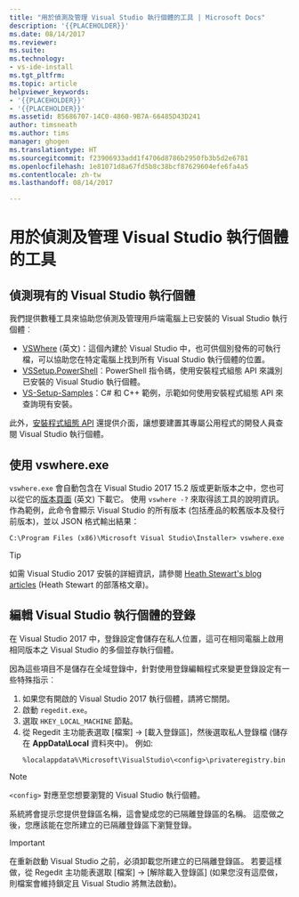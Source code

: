 ```yaml
---
title: "用於偵測及管理 Visual Studio 執行個體的工具 | Microsoft Docs"
description: '{{PLACEHOLDER}}'
ms.date: 08/14/2017
ms.reviewer: 
ms.suite: 
ms.technology:
- vs-ide-install
ms.tgt_pltfrm: 
ms.topic: article
helpviewer_keywords:
- '{{PLACEHOLDER}}'
- '{{PLACEHOLDER}}'
ms.assetid: 85686707-14C0-4860-9B7A-66485D43D241
author: timsneath
ms.author: tims
manager: ghogen
ms.translationtype: HT
ms.sourcegitcommit: f23906933add1f4706d8786b2950fb3b5d2e6781
ms.openlocfilehash: 1e81071d8a67fd5b8c38bcf87629604efe6fa4a5
ms.contentlocale: zh-tw
ms.lasthandoff: 08/14/2017

---
```


# <a name="tools-for-detecting-and-managing-visual-studio-instances"></a>用於偵測及管理 Visual Studio 執行個體的工具

## <a name="detecting-existing-visual-studio-instances"></a>偵測現有的 Visual Studio 執行個體
我們提供數種工具來協助您偵測及管理用戶端電腦上已安裝的 Visual Studio 執行個體︰

* [VSWhere](https://github.com/microsoft/vswhere) \(英文\)：這個內建於 Visual Studio 中，也可供個別發佈的可執行檔，可以協助您在特定電腦上找到所有 Visual Studio 執行個體的位置。
* [VSSetup.PowerShell](https://github.com/microsoft/vssetup.powershell)︰PowerShell 指令碼，使用安裝程式組態 API 來識別已安裝的 Visual Studio 執行個體。
* [VS-Setup-Samples](https://github.com/microsoft/vs-setup-samples)：C# 和 C++ 範例，示範如何使用安裝程式組態 API 來查詢現有安裝。

此外，[安裝程式組態 API](https://msdn.microsoft.com/en-us/library/microsoft.visualstudio.setup.configuration.aspx) 還提供介面，讓想要建置其專屬公用程式的開發人員查閱 Visual Studio 執行個體。

## <a name="using-vswhereexe"></a>使用 vswhere.exe
`vswhere.exe` 會自動包含在 Visual Studio 2017 15.2 版或更新版本之中，您也可以從它的[版本頁面](https://github.com/Microsoft/vswhere/releases) \(英文\) 下載它。 使用 `vswhere -?` 來取得該工具的說明資訊。 作為範例，此命令會顯示 Visual Studio 的所有版本 (包括產品的較舊版本及發行前版本)，並以 JSON 格式輸出結果：

```cmd
C:\Program Files (x86)\Microsoft Visual Studio\Installer> vswhere.exe -legacy -prerelease -format json
```

>[!TIP]
>如需 Visual Studio 2017 安裝的詳細資訊，請參閱 [Heath Stewart's blog articles](https://blogs.msdn.microsoft.com/heaths/tag/vs2017/) (Heath Stewart 的部落格文章)。


## <a name="editing-the-registry-for-a-visual-studio-instance"></a>編輯 Visual Studio 執行個體的登錄
在 Visual Studio 2017 中，登錄設定會儲存在私人位置，這可在相同電腦上啟用相同版本之 Visual Studio 的多個並存執行個體。

因為這些項目不是儲存在全域登錄中，針對使用登錄編輯程式來變更登錄設定有一些特殊指示︰

1. 如果您有開啟的 Visual Studio 2017 執行個體，請將它關閉。
2. 啟動 `regedit.exe`。
3. 選取 `HKEY_LOCAL_MACHINE` 節點。
4. 從 Regedit 主功能表選取 [檔案] -> [載入登錄區]，然後選取私人登錄檔 (儲存在 **AppData\Local** 資料夾中)。 例如: 
   ```
   %localappdata%\Microsoft\VisualStudio\<config>\privateregistry.bin
   ```

> [!NOTE]
> `<config>` 對應至您想要瀏覽的 Visual Studio 執行個體。

系統將會提示您提供登錄區名稱，這會變成您的已隔離登錄區的名稱。 這麼做之後，您應該能在您所建立的已隔離登錄區下瀏覽登錄。

> [!IMPORTANT]
> 在重新啟動 Visual Studio 之前，必須卸載您所建立的已隔離登錄區。 若要這樣做，從 Regedit 主功能表選取 [檔案] -> [解除載入登錄區] (如果您沒有這麼做，則檔案會維持鎖定且 Visual Studio 將無法啟動)。

